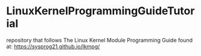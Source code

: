 # LinuxKernelProgrammingGuideTutorial
repository that follows The Linux Kernel Module Programming Guide found at: https://sysprog21.github.io/lkmpg/
